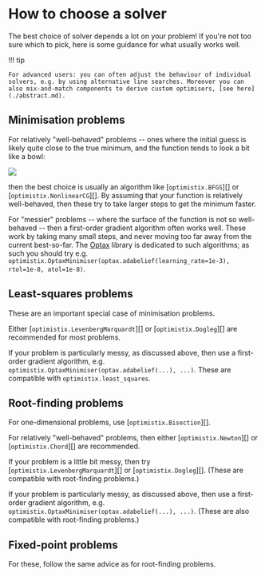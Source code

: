 # How to choose a solver

The best choice of solver depends a lot on your problem! If you're not too sure which to pick, here is some guidance for what usually works well.

!!! tip

    For advanced users: you can often adjust the behaviour of individual solvers, e.g. by using alternative line searches. Moreover you can also mix-and-match components to derive custom optimisers, [see here](./abstract.md).

## Minimisation problems

For relatively "well-behaved" problems -- ones where the initial guess is likely quite close to the true minimum, and the function tends to look a bit like a bowl:

<img src="../_static/quadratic_bowl.png">

then the best choice is usually an algorithm like [`optimistix.BFGS`][] or [`optimistix.NonlinearCG`][]. By assuming that your function is relatively well-behaved, then these try to take larger steps to get the minimum faster.

For "messier" problems -- where the surface of the function is not so well-behaved -- then a first-order gradient algorithm often works well. These work by taking many small steps, and never moving too far away from the current best-so-far. The [Optax](https://github.com/deepmind/optax) library is dedicated to such algorithms; as such you should try e.g. `optimistix.OptaxMinimiser(optax.adabelief(learning_rate=1e-3), rtol=1e-8, atol=1e-8)`.

## Least-squares problems

These are an important special case of minimisation problems.

Either [`optimistix.LevenbergMarquardt`][] or [`optimistix.Dogleg`][] are recommended for most problems.

If your problem is particularly messy, as discussed above, then use a first-order gradient algorithm, e.g. `optimistix.OptaxMinimiser(optax.adabelief(...), ...)`. These are compatible with `optimistix.least_squares`.

## Root-finding problems

For one-dimensional problems, use [`optimistix.Bisection`][].

For relatively "well-behaved" problems, then either [`optimistix.Newton`][] or [`optimistix.Chord`][] are recommended.

If your problem is a little bit messy, then try [`optimistix.LevenbergMarquardt`][] or [`optimistix.Dogleg`][]. (These are compatible with root-finding problems.)

If your problem is particularly messy, as discussed above, then use a first-order gradient algorithm, e.g. `optimistix.OptaxMinimiser(optax.adabelief(...), ...)`. (These are also compatible with root-finding problems.)

## Fixed-point problems

For these, follow the same advice as for root-finding problems.
